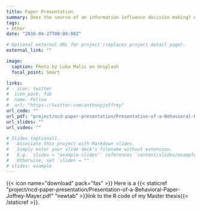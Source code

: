 ```yaml
---
title: Paper Presentation
summary: Does the source of an information influence decision making? A critical analysis of the *messenger effect* in the context of smoking behaviors.
tags:
- Other
date: "2016-04-27T00:00:00Z"

# Optional external URL for project (replaces project detail page).
external_link: ""

image:
  caption: Photo by Luka Malic on Unsplash
  focal_point: Smart

links:
# - icon: twitter
#  icon_pack: fab
#  name: Follow
#  url: "https://twitter.com/anthonyjoffrey"
url_code: ""
url_pdf: "project/ncd-paper-presentation/Presentation-of-a-Behavioral-Paper-Joffrey-Mayer.pdf"
url_slides: ""
url_video: ""

# Slides (optional).
#   Associate this project with Markdown slides.
#   Simply enter your slide deck's filename without extension.
#   E.g. `slides = "example-slides"` references `content/slides/example-slides.md`.
#   Otherwise, set `slides = ""`.
# slides: example
---
```


{{< icon name="download" pack="fas" >}} Here is a {{< staticref "project/ncd-paper-presentation/Presentation-of-a-Behavioral-Paper-Joffrey-Mayer.pdf" "newtab" >}}link to the R code of my Master thesis{{< /staticref >}}.
